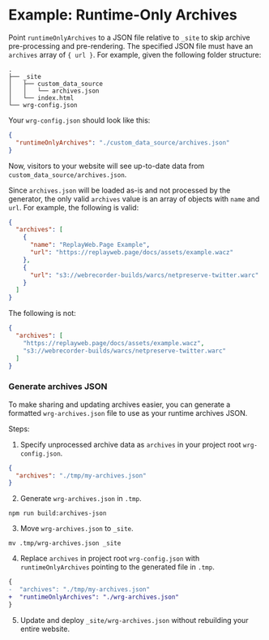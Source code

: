 # Example: Runtime-Only Archives

Point `runtimeOnlyArchives` to a JSON file relative to `_site` to skip archive pre-processing and pre-rendering. The specified JSON file must have an `archives` array of `{ url }`. For example, given the following folder structure:

```
.
├── _site
│   ├── custom_data_source
│   │   └── archives.json
│   └── index.html
└── wrg-config.json
```

Your `wrg-config.json` should look like this:

```json
{
  "runtimeOnlyArchives": "./custom_data_source/archives.json"
}
```

Now, visitors to your website will see up-to-date data from `custom_data_source/archives.json`.

Since `archives.json` will be loaded as-is and not processed by the generator, the only valid `archives` value is an array of objects with `name` and `url`. For example, the following is valid:

```json
{
  "archives": [
    {
      "name": "ReplayWeb.Page Example",
      "url": "https://replayweb.page/docs/assets/example.wacz"
    },
    {
      "url": "s3://webrecorder-builds/warcs/netpreserve-twitter.warc"
    }
  ]
}
```

The following is not:

```json
{
  "archives": [
    "https://replayweb.page/docs/assets/example.wacz",
    "s3://webrecorder-builds/warcs/netpreserve-twitter.warc"
  ]
}
```

### Generate archives JSON

To make sharing and updating archives easier, you can generate a formatted `wrg-archives.json` file to use as your runtime archives JSON.

Steps:

1. Specify unprocessed archive data as `archives` in your project root `wrg-config.json`.

```json
{
  "archives": "./tmp/my-archives.json"
}
```

2. Generate `wrg-archives.json` in `.tmp`.

```
npm run build:archives-json
```

3. Move `wrg-archives.json` to `_site`.

```
mv .tmp/wrg-archives.json _site
```

4. Replace `archives` in project root `wrg-config.json` with `runtimeOnlyArchives` pointing to the generated file in `.tmp`.

```diff
{
-  "archives": "./tmp/my-archives.json"
+  "runtimeOnlyArchives": "./wrg-archives.json"
}
```

5. Update and deploy `_site/wrg-archives.json` without rebuilding your entire website.

